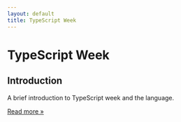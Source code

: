 ```yaml
---
layout: default
title: TypeScript Week
---
```


<div class="hero-unit">
  <h1>TypeScript Week</h1>
  <p></p>
</div>

<div class="row" id="framework-boxes">
  <div class="span4">
    <h2>Introduction</h2>
    <p>A brief introduction to TypeScript week and the language.</p>
    <p><a class="btn" href="/2014/07/22/typescript/">Read more &raquo;</a></p>
  </div>
</div>
